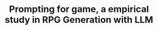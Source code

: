 ---
title: Prompting for game, a empirical study in RPG Generation with LLM
layout: post
post-image: "https://images4.alphacoders.com/820/820600.png"
description: I just want to know whether an LLM could create a game.
tags:
- Game
---
